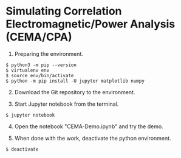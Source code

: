 # Simulating Correlation Electromagnetic/Power Analysis (CEMA/CPA)

1. Preparing the environment.

```
$ python3 -m pip --version
$ virtualenv env
$ source env/bin/activate
$ python -m pip install -U jupyter matplotlib numpy 
```
2. Download the Git repository to the environment.

3. Start Jupyter notebook from the terminal.
```
$ jupyter notebook
```
4. Open the notebook "CEMA-Demo.ipynb" and try the demo.

5. When done with the work, deactivate the python environment.
```
$ deactivate
```

